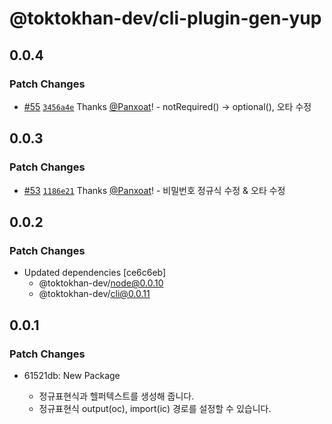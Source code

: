 # @toktokhan-dev/cli-plugin-gen-yup

## 0.0.4

### Patch Changes

- [#55](https://github.com/TOKTOKHAN-DEV/toktokhan-dev/pull/55) [`3456a4e`](https://github.com/TOKTOKHAN-DEV/toktokhan-dev/commit/3456a4e7c5e9968bf75aff0966f8cc4c30c1363a) Thanks [@Panxoat](https://github.com/Panxoat)! - notRequired() -> optional(), 오타 수정

## 0.0.3

### Patch Changes

- [#53](https://github.com/TOKTOKHAN-DEV/toktokhan-dev/pull/53) [`1186e21`](https://github.com/TOKTOKHAN-DEV/toktokhan-dev/commit/1186e2106b927a5609e158cd229b10cd761a931d) Thanks [@Panxoat](https://github.com/Panxoat)! - 비밀번호 정규식 수정 & 오타 수정

## 0.0.2

### Patch Changes

- Updated dependencies [ce6c6eb]
  - @toktokhan-dev/node@0.0.10
  - @toktokhan-dev/cli@0.0.11

## 0.0.1

### Patch Changes

- 61521db: New Package

  - 정규표현식과 헬퍼텍스트를 생성해 줍니다.
  - 정규표현식 output(oc), import(ic) 경로를 설정할 수 있습니다.
